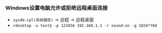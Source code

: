 ### Windows设置电脑允许或拒绝远程桌面连接

- `sysdm.cpl(系统属性)` -> 远程 -> 远程桌面
- `rdesktop -u test$ -p 123456 192.168.1.1 -r sound:on -g 1024*768`



